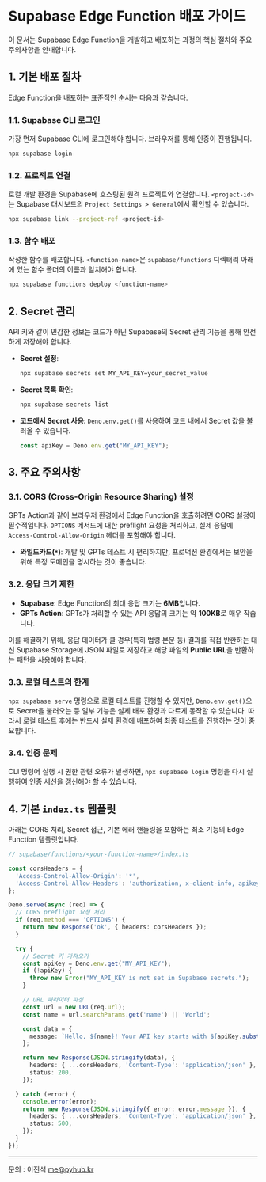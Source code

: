 
# Supabase Edge Function 배포 가이드

이 문서는 Supabase Edge Function을 개발하고 배포하는 과정의 핵심 절차와 주요 주의사항을 안내합니다.

## 1. 기본 배포 절차

Edge Function을 배포하는 표준적인 순서는 다음과 같습니다.

### 1.1. Supabase CLI 로그인

가장 먼저 Supabase CLI에 로그인해야 합니다. 브라우저를 통해 인증이 진행됩니다.

```bash
npx supabase login
```

### 1.2. 프로젝트 연결

로컬 개발 환경을 Supabase에 호스팅된 원격 프로젝트와 연결합니다. `<project-id>`는 Supabase 대시보드의 `Project Settings > General`에서 확인할 수 있습니다.

```bash
npx supabase link --project-ref <project-id>
```

### 1.3. 함수 배포

작성한 함수를 배포합니다. `<function-name>`은 `supabase/functions` 디렉터리 아래에 있는 함수 폴더의 이름과 일치해야 합니다.

```bash
npx supabase functions deploy <function-name>
```

## 2. Secret 관리

API 키와 같이 민감한 정보는 코드가 아닌 Supabase의 Secret 관리 기능을 통해 안전하게 저장해야 합니다.

- **Secret 설정**:
  ```bash
  npx supabase secrets set MY_API_KEY=your_secret_value
  ```

- **Secret 목록 확인**:
  ```bash
  npx supabase secrets list
  ```

- **코드에서 Secret 사용**:
  `Deno.env.get()`를 사용하여 코드 내에서 Secret 값을 불러올 수 있습니다.
  ```typescript
  const apiKey = Deno.env.get("MY_API_KEY");
  ```

## 3. 주요 주의사항

### 3.1. CORS (Cross-Origin Resource Sharing) 설정

GPTs Action과 같이 브라우저 환경에서 Edge Function을 호출하려면 CORS 설정이 필수적입니다. `OPTIONS` 메서드에 대한 preflight 요청을 처리하고, 실제 응답에 `Access-Control-Allow-Origin` 헤더를 포함해야 합니다.

- **와일드카드(`*`)**: 개발 및 GPTs 테스트 시 편리하지만, 프로덕션 환경에서는 보안을 위해 특정 도메인을 명시하는 것이 좋습니다.

### 3.2. 응답 크기 제한

- **Supabase**: Edge Function의 최대 응답 크기는 **6MB**입니다.
- **GPTs Action**: GPTs가 처리할 수 있는 API 응답의 크기는 약 **100KB**로 매우 작습니다.

이를 해결하기 위해, 응답 데이터가 클 경우(특히 법령 본문 등) 결과를 직접 반환하는 대신 Supabase Storage에 JSON 파일로 저장하고 해당 파일의 **Public URL**을 반환하는 패턴을 사용해야 합니다.

### 3.3. 로컬 테스트의 한계

`npx supabase serve` 명령으로 로컬 테스트를 진행할 수 있지만, `Deno.env.get()`으로 Secret을 불러오는 등 일부 기능은 실제 배포 환경과 다르게 동작할 수 있습니다. 따라서 로컬 테스트 후에는 반드시 실제 환경에 배포하여 최종 테스트를 진행하는 것이 중요합니다.

### 3.4. 인증 문제

CLI 명령어 실행 시 권한 관련 오류가 발생하면, `npx supabase login` 명령을 다시 실행하여 인증 세션을 갱신해야 할 수 있습니다.

## 4. 기본 `index.ts` 템플릿

아래는 CORS 처리, Secret 접근, 기본 에러 핸들링을 포함하는 최소 기능의 Edge Function 템플릿입니다.

```typescript
// supabase/functions/<your-function-name>/index.ts

const corsHeaders = {
  'Access-Control-Allow-Origin': '*',
  'Access-Control-Allow-Headers': 'authorization, x-client-info, apikey, content-type',
};

Deno.serve(async (req) => {
  // CORS preflight 요청 처리
  if (req.method === 'OPTIONS') {
    return new Response('ok', { headers: corsHeaders });
  }

  try {
    // Secret 키 가져오기
    const apiKey = Deno.env.get("MY_API_KEY");
    if (!apiKey) {
      throw new Error("MY_API_KEY is not set in Supabase secrets.");
    }

    // URL 파라미터 파싱
    const url = new URL(req.url);
    const name = url.searchParams.get('name') || 'World';

    const data = {
      message: `Hello, ${name}! Your API key starts with ${apiKey.substring(0, 4)}...`,
    };

    return new Response(JSON.stringify(data), {
      headers: { ...corsHeaders, 'Content-Type': 'application/json' },
      status: 200,
    });

  } catch (error) {
    console.error(error);
    return new Response(JSON.stringify({ error: error.message }), {
      headers: { ...corsHeaders, 'Content-Type': 'application/json' },
      status: 500,
    });
  }
});
```

---

문의 : 이진석 me@pyhub.kr
